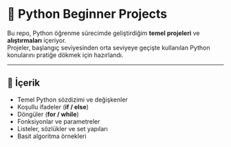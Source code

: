 # 🐍 Python Beginner Projects

Bu repo, Python öğrenme sürecimde geliştirdiğim **temel projeleri** ve **alıştırmaları** içeriyor.  
Projeler, başlangıç seviyesinden orta seviyeye geçişte kullanılan Python konularını pratiğe dökmek için hazırlandı.

---

## 📌 İçerik
- Temel Python sözdizimi ve değişkenler
- Koşullu ifadeler (**if / else**)
- Döngüler (**for / while**)
- Fonksiyonlar ve parametreler
- Listeler, sözlükler ve set yapıları
- Basit algoritma örnekleri
